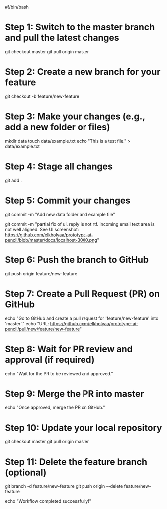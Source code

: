 #!/bin/bash

# Step 1: Switch to the master branch and pull the latest changes
git checkout master
git pull origin master

# Step 2: Create a new branch for your feature
git checkout -b feature/new-feature

# Step 3: Make your changes (e.g., add a new folder or files)
mkdir data
touch data/example.txt
echo "This is a test file." > data/example.txt

# Step 4: Stage all changes
git add .

# Step 5: Commit your changes
git commit -m "Add new data folder and example file"

git commit -m "partial fix of ui. reply is not rtf. incoming email text area is not well aligned. See UI screenshot: https://github.com/elkholyaa/prototype-ai-pencil/blob/master/docs/localhost-3000.png"

# Step 6: Push the branch to GitHub
git push origin feature/new-feature

# Step 7: Create a Pull Request (PR) on GitHub
echo "Go to GitHub and create a pull request for 'feature/new-feature' into 'master'."
echo "URL: https://github.com/elkholyaa/prototype-ai-pencil/pull/new/feature/new-feature"

# Step 8: Wait for PR review and approval (if required)
echo "Wait for the PR to be reviewed and approved."

# Step 9: Merge the PR into master
echo "Once approved, merge the PR on GitHub."

# Step 10: Update your local repository
git checkout master
git pull origin master

# Step 11: Delete the feature branch (optional)
git branch -d feature/new-feature
git push origin --delete feature/new-feature

echo "Workflow completed successfully!"